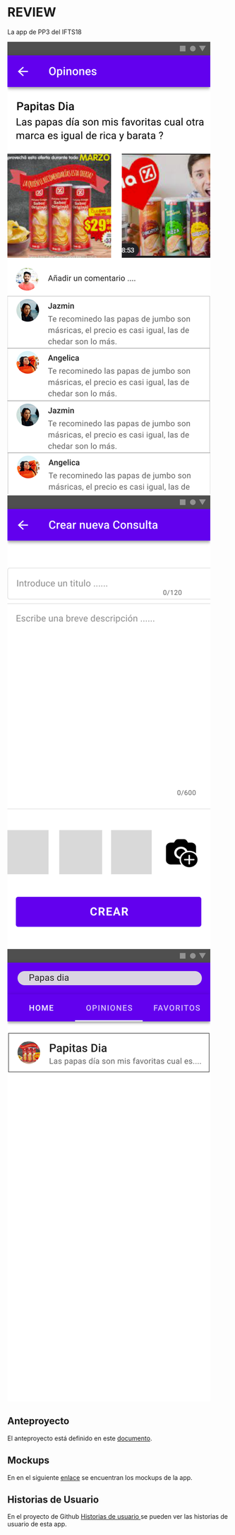 # REVIEW

La app de PP3 del IFTS18

![Ver y comentar consultas con otros usuario](https://github.com/melisacruzmartinez/REVIEW/blob/master/mockups/Android%20Large%20-%208.svg)
![Subir una nueva consulta](https://github.com/melisacruzmartinez/REVIEW/blob/master/mockups/Android%20Large%20-%204.svg)
![Buscador](https://github.com/melisacruzmartinez/REVIEW/blob/master/mockups/Android%20Large%20-%207.svg)

## Anteproyecto
El anteproyecto está definido en este [documento](https://drive.google.com/file/d/1Q5r5FGhIThLuQWHgP8PUJBMrcCf5U7cl/view?usp=sharing).

## Mockups
En en el siguiente [enlace](https://github.com/melisacruzmartinez/REVIEW/tree/master/mockups) se encuentran los mockups de la app.

## Historias de Usuario
En el proyecto de Github [Historias de usuario ](https://github.com/melisacruzmartinez/REVIEW/proje) se pueden ver las historias de usuario de esta app.
